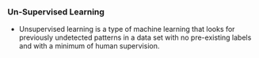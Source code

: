 ### **Un-Supervised Learning**
- Unsupervised learning is a type of machine learning that looks for previously undetected patterns in a data set with no pre-existing labels and with a minimum of human supervision.
